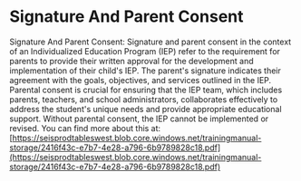 # Signature And Parent Consent
Signature And Parent Consent: Signature and parent consent in the context of an Individualized Education Program (IEP) refer to the requirement for parents to provide their written approval for the development and implementation of their child's IEP. The parent's signature indicates their agreement with the goals, objectives, and services outlined in the IEP. Parental consent is crucial for ensuring that the IEP team, which includes parents, teachers, and school administrators, collaborates effectively to address the student's unique needs and provide appropriate educational support. Without parental consent, the IEP cannot be implemented or revised.
You can find more about this at: [https://seisprodtableswest.blob.core.windows.net/trainingmanual-storage/2416f43c-e7b7-4e28-a796-6b9789828c18.pdf](https://seisprodtableswest.blob.core.windows.net/trainingmanual-storage/2416f43c-e7b7-4e28-a796-6b9789828c18.pdf)